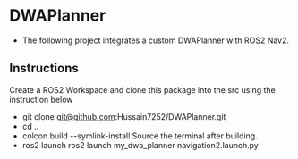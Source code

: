 # DWAPlanner

- The following project integrates a custom DWAPlanner with ROS2 Nav2.

## Instructions
 
 Create a ROS2 Workspace and clone this package into the src using the instruction below
 - git clone git@github.com:Hussain7252/DWAPlanner.git
 - cd ..
 - colcon build --symlink-install
 Source the terminal after building.
 - ros2 launch ros2 launch my_dwa_planner navigation2.launch.py 
